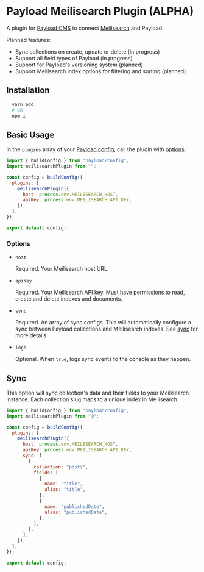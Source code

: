 # Payload Meilisearch Plugin (ALPHA)

A plugin for [Payload CMS](https://github.com/payloadcms/payload) to connect [Meilisearch](https://meilisearch.com) and Payload.

Planned features:

- Sync collections on create, update or delete (in progress)
- Support all field types of Payload (in progress)
- Support for Payload's versioning system (planned)
- Support Meilisearch index options for filtering and sorting (planned)

## Installation

```bash
  yarn add
  # OR
  npm i
```

## Basic Usage

In the `plugins` array of your [Payload config](https://payloadcms.com/docs/configuration/overview), call the plugin with [options](#options):

```js
import { buildConfig } from "payload/config";
import meilisearchPlugin from "";

const config = buildConfig({
  plugins: [
    meilisearchPlugin({
      host: process.env.MEILISEARCH_HOST,
      apiKey: process.env.MEILISEARCH_API_KEY,
    }),
  ],
});

export default config;
```

### Options

- `host`

  Required. Your Meilisearch host URL.

- `apiKey`

  Required. Your Meilisearch API key. Must have permissions to read, create and delete indexes and documents.

- `sync`

  Required. An array of sync configs. This will automatically configure a sync between Payload collections and Meilisearch indexes. See [sync](#sync) for more details.

- `logs`

  Optional. When `true`, logs sync events to the console as they happen.

## Sync

This option will sync collection's data and their fields to your Meilisearch instance. Each collection slug maps to a unique index in Meilisearch.

```js
import { buildConfig } from "payload/config";
import meilisearchPlugin from "@";

const config = buildConfig({
  plugins: [
    meilisearchPlugin({
      host: process.env.MEILISEARCH_HOST,
      apiKey: process.env.MEILISEARCH_API_KEY,
      sync: [
        {
          collection: "posts",
          fields: [
            {
              name: "title",
              alias: "title",
            },
            {
              name: "publishedDate",
              alias: "publishedDate",
            },
          ],
        },
      ],
    }),
  ],
});

export default config;
```
